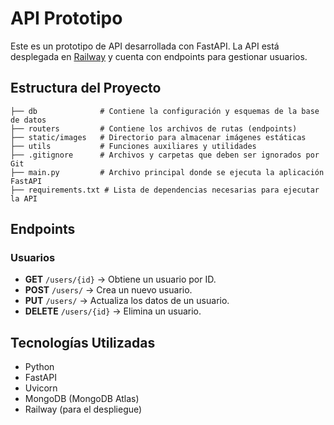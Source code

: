 # API Prototipo

Este es un prototipo de API desarrollada con FastAPI. La API está desplegada en [Railway](https://railway.app/) y cuenta con endpoints para gestionar usuarios.

## Estructura del Proyecto

```
├── db              # Contiene la configuración y esquemas de la base de datos
├── routers         # Contiene los archivos de rutas (endpoints)
├── static/images   # Directorio para almacenar imágenes estáticas
├── utils           # Funciones auxiliares y utilidades
├── .gitignore      # Archivos y carpetas que deben ser ignorados por Git
├── main.py         # Archivo principal donde se ejecuta la aplicación FastAPI
├── requirements.txt # Lista de dependencias necesarias para ejecutar la API
```
## Endpoints

### Usuarios

- **GET** `/users/{id}` → Obtiene un usuario por ID.
- **POST** `/users/` → Crea un nuevo usuario.
- **PUT** `/users/` → Actualiza los datos de un usuario.
- **DELETE** `/users/{id}` → Elimina un usuario.

## Tecnologías Utilizadas

- Python
- FastAPI
- Uvicorn
- MongoDB (MongoDB Atlas)
- Railway (para el despliegue)


